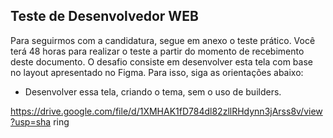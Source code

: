 ## Teste de Desenvolvedor WEB

Para seguirmos com a candidatura, segue em anexo o teste prático. Você terá 48
horas para realizar o teste a partir do momento de recebimento deste documento.
O desafio consiste em desenvolver esta tela com base no layout apresentado no
Figma. Para isso, siga as orientações abaixo:
 
 - Desenvolver essa tela, criando o tema, sem o uso de builders.
 
https://drive.google.com/file/d/1XMHAK1fD784dl82zllRHdynn3jArss8v/view?usp=sha
ring

